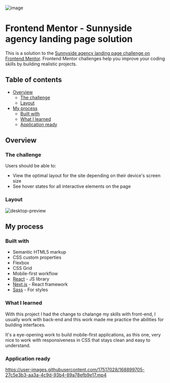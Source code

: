 ![image](https://user-images.githubusercontent.com/17517028/168897776-bd167e59-0b95-4f94-bde3-3c1d15463977.png)

# Frontend Mentor - Sunnyside agency landing page solution

This is a solution to the [Sunnyside agency landing page challenge on Frontend Mentor](https://www.frontendmentor.io/challenges/sunnyside-agency-landing-page-7yVs3B6ef). Frontend Mentor challenges help you improve your coding skills by building realistic projects.

## Table of contents

- [Overview](#overview)
  - [The challenge](#the-challenge)
  - [Layout](#layout)
- [My process](#my-process)
  - [Built with](#built-with)
  - [What I learned](#what-i-learned)
  - [Application ready](#application-ready)

## Overview

### The challenge

Users should be able to:

- View the optimal layout for the site depending on their device's screen size
- See hover states for all interactive elements on the page

### Layout

![desktop-preview](https://user-images.githubusercontent.com/17517028/168897941-85c1dc63-e649-45d4-8dea-1ffb00957896.jpg)

## My process

### Built with

- Semantic HTML5 markup
- CSS custom properties
- Flexbox
- CSS Grid
- Mobile-first workflow
- [React](https://reactjs.org/) - JS library
- [Next.js](https://nextjs.org/) - React framework
- [Sass](https://sass-lang.com/) - For styles

### What I learned

With this project I had the change to chalange my skills with front-end, I usually work with back-end and this work made me practice the abilities for building interfaces.

It's a eye-opening work to build mobile-first applications, as this one, very nice to work with responsiveness in CSS that stays clean and easy to understand.

### Application ready

https://user-images.githubusercontent.com/17517028/168899705-27c5e3b3-aa3a-4c9d-93b4-89a78efb9e17.mp4
